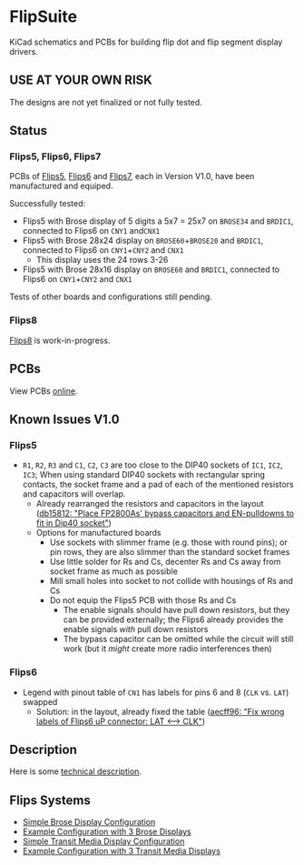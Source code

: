 # FlipSuite

KiCad schematics and PCBs for building flip dot and flip segment display drivers.

## USE AT YOUR OWN RISK

The designs are not yet finalized or not fully tested.

## Status

### Flips5, Flips6, Flips7

PCBs of [Flips5](Flips5), [Flips6](Flips6) and [Flips7](Flips7),
each in Version V1.0, have been manufactured and equiped.

Successfully tested:

* Flips5 with Brose display of 5 digits a 5x7 = 25x7 on ``BROSE34`` and ``BRDIC1``, connected to Flips6 on ``CNY1`` and``CNX1``
* Flips5 with Brose 28x24 display on ``BROSE60``+``BROSE20`` and ``BRDIC1``, connected to Flips6 on ``CNY1``+``CNY2`` and ``CNX1``
  * This display uses the 24 rows 3-26
* Flips5 with Brose 28x16 display on ``BROSE60`` and ``BRDIC1``, connected to Flips6 on ``CNY1``+``CNY2`` and ``CNX1``

Tests of other boards and configurations still pending.

### Flips8

[Flips8](Flips8) is work-in-progress.

## PCBs

View PCBs [online](PCBs.md).

## Known Issues V1.0

### Flips5

* ``R1``, ``R2``, ``R3`` and ``C1``, ``C2``, ``C3`` are too close to the DIP40 sockets of ``IC1``, ``IC2``, ``IC3``;
  When using standard DIP40 sockets with rectangular spring contacts,
  the socket frame and a pad of each of the mentioned resistors and capacitors will overlap.
  * Already rearranged the resistors and capacitors in the layout ([db15812: "Place FP2800As' bypass capacitors and EN-pulldowns to fit in Dip40 socket"](https://github.com/cawapy/FlipSuite/commit/db15812063dd6a5a91f173546fd940a55fbdb63b))
  * Options for manufactured boards
    * Use sockets with slimmer frame (e.g. those with round pins); or pin rows, they are also slimmer than the standard socket frames
    * Use little solder for Rs and Cs, decenter Rs and Cs away from socket frame as much as possible
    * Mill small holes into socket to not collide with housings of Rs and Cs
    * Do not equip the Flips5 PCB with those Rs and Cs
      * The enable signals should have pull down resistors, but they can be provided externally; the Flips6 already provides the enable signals *with* pull down resistors
      * The bypass capacitor can be omitted while the circuit will still work (but it *might* create more radio interferences then)

### Flips6

* Legend with pinout table of ``CN1`` has labels for pins 6 and 8 (``CLK`` vs. ``LAT``) swapped
  * Solution: in the layout, already fixed the table ([aecff96: "Fix wrong labels of Flips6 uP connector: LAT \<--\> CLK"](https://github.com/cawapy/FlipSuite/commit/aecff968aa479d9d29c823dc3a2e2e32617ff91e))

## Description

Here is some [technical description](Description.md).

## Flips Systems

* [Simple Brose Display Configuration](documentation/flips6-1flips5.pdf)
* [Example Configuration with 3 Brose Displays](documentation/flips6-3flips5.pdf)
* [Simple Transit Media Display Configuration](documentation/flips6-1flips7.pdf)
* [Example Configuration with 3 Transit Media Displays](documentation/flips6-3flips7.pdf)
